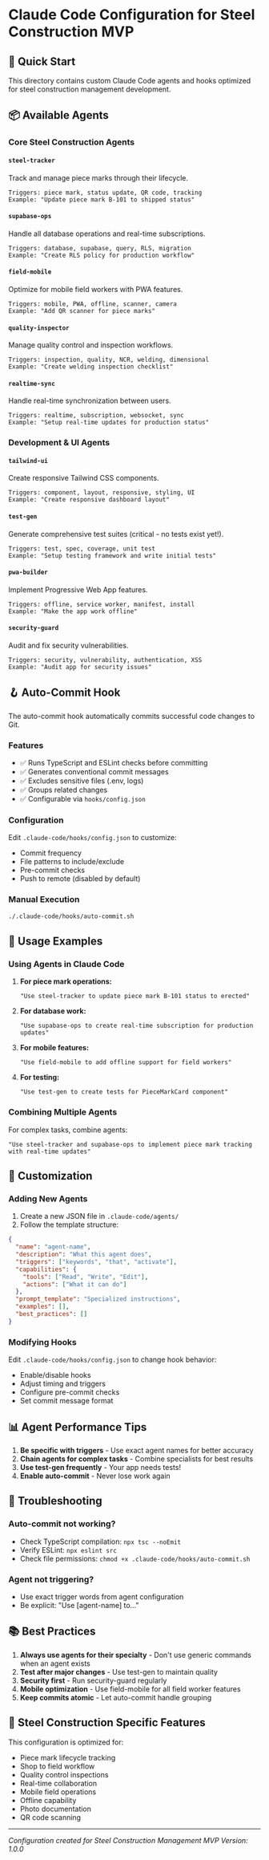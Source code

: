 # Claude Code Configuration for Steel Construction MVP

## 🚀 Quick Start

This directory contains custom Claude Code agents and hooks optimized for steel construction management development.

## 📦 Available Agents

### Core Steel Construction Agents

#### `steel-tracker`
Track and manage piece marks through their lifecycle.
```
Triggers: piece mark, status update, QR code, tracking
Example: "Update piece mark B-101 to shipped status"
```

#### `supabase-ops`
Handle all database operations and real-time subscriptions.
```
Triggers: database, supabase, query, RLS, migration
Example: "Create RLS policy for production workflow"
```

#### `field-mobile`
Optimize for mobile field workers with PWA features.
```
Triggers: mobile, PWA, offline, scanner, camera
Example: "Add QR scanner for piece marks"
```

#### `quality-inspector`
Manage quality control and inspection workflows.
```
Triggers: inspection, quality, NCR, welding, dimensional
Example: "Create welding inspection checklist"
```

#### `realtime-sync`
Handle real-time synchronization between users.
```
Triggers: realtime, subscription, websocket, sync
Example: "Setup real-time updates for production status"
```

### Development & UI Agents

#### `tailwind-ui`
Create responsive Tailwind CSS components.
```
Triggers: component, layout, responsive, styling, UI
Example: "Create responsive dashboard layout"
```

#### `test-gen`
Generate comprehensive test suites (critical - no tests exist yet!).
```
Triggers: test, spec, coverage, unit test
Example: "Setup testing framework and write initial tests"
```

#### `pwa-builder`
Implement Progressive Web App features.
```
Triggers: offline, service worker, manifest, install
Example: "Make the app work offline"
```

#### `security-guard`
Audit and fix security vulnerabilities.
```
Triggers: security, vulnerability, authentication, XSS
Example: "Audit app for security issues"
```

## 🪝 Auto-Commit Hook

The auto-commit hook automatically commits successful code changes to Git.

### Features
- ✅ Runs TypeScript and ESLint checks before committing
- ✅ Generates conventional commit messages
- ✅ Excludes sensitive files (.env, logs)
- ✅ Groups related changes
- ✅ Configurable via `hooks/config.json`

### Configuration
Edit `.claude-code/hooks/config.json` to customize:
- Commit frequency
- File patterns to include/exclude
- Pre-commit checks
- Push to remote (disabled by default)

### Manual Execution
```bash
./.claude-code/hooks/auto-commit.sh
```

## 🎯 Usage Examples

### Using Agents in Claude Code

1. **For piece mark operations:**
   ```
   "Use steel-tracker to update piece mark B-101 status to erected"
   ```

2. **For database work:**
   ```
   "Use supabase-ops to create real-time subscription for production updates"
   ```

3. **For mobile features:**
   ```
   "Use field-mobile to add offline support for field workers"
   ```

4. **For testing:**
   ```
   "Use test-gen to create tests for PieceMarkCard component"
   ```

### Combining Multiple Agents

For complex tasks, combine agents:
```
"Use steel-tracker and supabase-ops to implement piece mark tracking with real-time updates"
```

## 🔧 Customization

### Adding New Agents

1. Create a new JSON file in `.claude-code/agents/`
2. Follow the template structure:
```json
{
  "name": "agent-name",
  "description": "What this agent does",
  "triggers": ["keywords", "that", "activate"],
  "capabilities": {
    "tools": ["Read", "Write", "Edit"],
    "actions": ["What it can do"]
  },
  "prompt_template": "Specialized instructions",
  "examples": [],
  "best_practices": []
}
```

### Modifying Hooks

Edit `.claude-code/hooks/config.json` to change hook behavior:
- Enable/disable hooks
- Adjust timing and triggers
- Configure pre-commit checks
- Set commit message format

## 📊 Agent Performance Tips

1. **Be specific with triggers** - Use exact agent names for better accuracy
2. **Chain agents for complex tasks** - Combine specialists for best results
3. **Use test-gen frequently** - Your app needs tests!
4. **Enable auto-commit** - Never lose work again

## 🐛 Troubleshooting

### Auto-commit not working?
- Check TypeScript compilation: `npx tsc --noEmit`
- Verify ESLint: `npx eslint src`
- Check file permissions: `chmod +x .claude-code/hooks/auto-commit.sh`

### Agent not triggering?
- Use exact trigger words from agent configuration
- Be explicit: "Use [agent-name] to..."

## 📚 Best Practices

1. **Always use agents for their specialty** - Don't use generic commands when an agent exists
2. **Test after major changes** - Use test-gen to maintain quality
3. **Security first** - Run security-guard regularly
4. **Mobile optimization** - Use field-mobile for all field worker features
5. **Keep commits atomic** - Let auto-commit handle grouping

## 🚧 Steel Construction Specific Features

This configuration is optimized for:
- Piece mark lifecycle tracking
- Shop to field workflow
- Quality control inspections
- Real-time collaboration
- Mobile field operations
- Offline capability
- Photo documentation
- QR code scanning

---

*Configuration created for Steel Construction Management MVP*
*Version: 1.0.0*